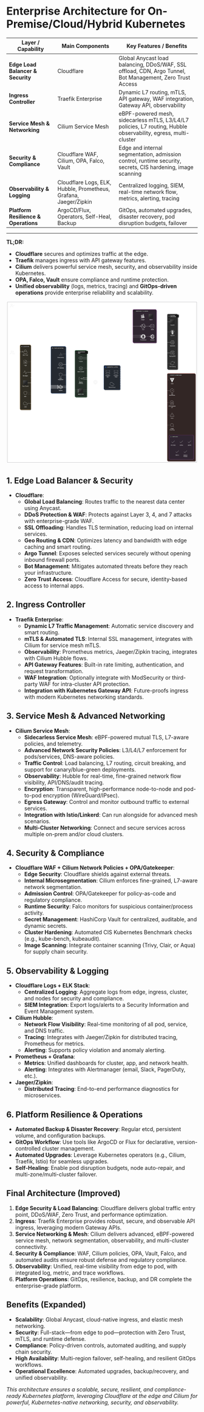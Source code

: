 # Enterprise Architecture for On-Premise/Cloud/Hybrid Kubernetes

| Layer / Capability            | Main Components                    | Key Features / Benefits                                                                                                     |
|------------------------------|------------------------------------|------------------------------------------------------------------------------------------------------------------------------|
| **Edge Load Balancer & Security**    | Cloudflare                         | Global Anycast load balancing, DDoS/WAF, SSL offload, CDN, Argo Tunnel, Bot Management, Zero Trust Access            |
| **Ingress Controller**               | Traefik Enterprise                 | Dynamic L7 routing, mTLS, API gateway, WAF integration, Gateway API, observability                                   |
| **Service Mesh & Networking**        | Cilium Service Mesh                | eBPF-powered mesh, sidecarless mTLS, L3/L4/L7 policies, L7 routing, Hubble observability, egress, multi-cluster      |
| **Security & Compliance**            | Cloudflare WAF, Cilium, OPA, Falco, Vault | Edge and internal segmentation, admission control, runtime security, secrets, CIS hardening, image scanning   |
| **Observability & Logging**          | Cloudflare Logs, ELK, Hubble, Prometheus, Grafana, Jaeger/Zipkin | Centralized logging, SIEM, real-time network flow, metrics, alerting, tracing          |
| **Platform Resilience & Operations** | ArgoCD/Flux, Operators, Self-Heal, Backup | GitOps, automated upgrades, disaster recovery, pod disruption budgets, failover                               |

---

**TL;DR:**  
- **Cloudflare** secures and optimizes traffic at the edge.
- **Traefik** manages ingress with API gateway features.
- **Cilium** delivers powerful service mesh, security, and observability inside Kubernetes.
- **OPA, Falco, Vault** ensure compliance and runtime protection.
- **Unified observability** (logs, metrics, tracing) and **GitOps-driven operations** provide enterprise reliability and scalability.

![Diagram](img/diagram.png)

## 1. Edge Load Balancer & Security
- **Cloudflare**:
  - **Global Load Balancing**: Routes traffic to the nearest data center using Anycast.
  - **DDoS Protection & WAF**: Protects against Layer 3, 4, and 7 attacks with enterprise-grade WAF.
  - **SSL Offloading**: Handles TLS termination, reducing load on internal services.
  - **Geo Routing & CDN**: Optimizes latency and bandwidth with edge caching and smart routing.
  - **Argo Tunnel**: Exposes selected services securely without opening inbound firewall ports.
  - **Bot Management**: Mitigates automated threats before they reach your infrastructure.
  - **Zero Trust Access**: Cloudflare Access for secure, identity-based access to internal apps.

## 2. Ingress Controller
- **Traefik Enterprise**:
  - **Dynamic L7 Traffic Management**: Automatic service discovery and smart routing.
  - **mTLS & Automated TLS**: Internal SSL management, integrates with Cilium for service mesh mTLS.
  - **Observability**: Prometheus metrics, Jaeger/Zipkin tracing, integrates with Cilium Hubble flows.
  - **API Gateway Features**: Built-in rate limiting, authentication, and request transformation.
  - **WAF Integration**: Optionally integrate with ModSecurity or third-party WAF for intra-cluster API protection.
  - **Integration with Kubernetes Gateway API**: Future-proofs ingress with modern Kubernetes networking standards.

## 3. Service Mesh & Advanced Networking
- **Cilium Service Mesh**:
  - **Sidecarless Service Mesh**: eBPF-powered mutual TLS, L7-aware policies, and telemetry.
  - **Advanced Network Security Policies**: L3/L4/L7 enforcement for pods/services, DNS-aware policies.
  - **Traffic Control**: Load balancing, L7 routing, circuit breaking, and support for canary/blue-green deployments.
  - **Observability**: Hubble for real-time, fine-grained network flow visibility, API/DNS/audit tracing.
  - **Encryption**: Transparent, high-performance node-to-node and pod-to-pod encryption (WireGuard/IPsec).
  - **Egress Gateway**: Control and monitor outbound traffic to external services.
  - **Integration with Istio/Linkerd**: Can run alongside for advanced mesh scenarios.
  - **Multi-Cluster Networking**: Connect and secure services across multiple on-prem and/or cloud clusters.

## 4. Security & Compliance
- **Cloudflare WAF + Cilium Network Policies + OPA/Gatekeeper**:
  - **Edge Security**: Cloudflare shields against external threats.
  - **Internal Microsegmentation**: Cilium enforces fine-grained, L7-aware network segmentation.
  - **Admission Control**: OPA/Gatekeeper for policy-as-code and regulatory compliance.
  - **Runtime Security**: Falco monitors for suspicious container/process activity.
  - **Secret Management**: HashiCorp Vault for centralized, auditable, and dynamic secrets.
  - **Cluster Hardening**: Automated CIS Kubernetes Benchmark checks (e.g., kube-bench, kubeaudit).
  - **Image Scanning**: Integrate container scanning (Trivy, Clair, or Aqua) for supply chain security.

## 5. Observability & Logging
- **Cloudflare Logs + ELK Stack**:
  - **Centralized Logging**: Aggregate logs from edge, ingress, cluster, and nodes for security and compliance.
  - **SIEM Integration**: Export logs/alerts to a Security Information and Event Management system.
- **Cilium Hubble**:
  - **Network Flow Visibility**: Real-time monitoring of all pod, service, and DNS traffic.
  - **Tracing**: Integrates with Jaeger/Zipkin for distributed tracing, Prometheus for metrics.
  - **Alerting**: Supports policy violation and anomaly alerting.
- **Prometheus + Grafana**:
  - **Metrics**: Unified dashboards for cluster, app, and network health.
  - **Alerting**: Integrates with Alertmanager (email, Slack, PagerDuty, etc.).
- **Jaeger/Zipkin**:
  - **Distributed Tracing**: End-to-end performance diagnostics for microservices.

## 6. Platform Resilience & Operations
- **Automated Backup & Disaster Recovery**: Regular etcd, persistent volume, and configuration backups.
- **GitOps Workflow**: Use tools like ArgoCD or Flux for declarative, version-controlled cluster management.
- **Automated Upgrades**: Leverage Kubernetes operators (e.g., Cilium, Traefik, Istio) for seamless upgrades.
- **Self-Healing**: Enable pod disruption budgets, node auto-repair, and multi-zone/multi-cluster failover.

## Final Architecture (Improved)
1. **Edge Security & Load Balancing**: Cloudflare delivers global traffic entry point, DDoS/WAF, Zero Trust, and performance optimization.
2. **Ingress**: Traefik Enterprise provides robust, secure, and observable API ingress, leveraging modern Gateway APIs.
3. **Service Networking & Mesh**: Cilium delivers advanced, eBPF-powered service mesh, network segmentation, observability, and multi-cluster connectivity.
4. **Security & Compliance**: WAF, Cilium policies, OPA, Vault, Falco, and automated audits ensure robust defense and regulatory compliance.
5. **Observability**: Unified, real-time visibility from edge to pod, with integrated log, metric, and trace workflows.
6. **Platform Operations**: GitOps, resilience, backup, and DR complete the enterprise-grade platform.

## Benefits (Expanded)
- **Scalability**: Global Anycast, cloud-native ingress, and elastic mesh networking.
- **Security**: Full-stack—from edge to pod—protection with Zero Trust, mTLS, and runtime defense.
- **Compliance**: Policy-driven controls, automated auditing, and supply chain security.
- **High Availability**: Multi-region failover, self-healing, and resilient GitOps workflows.
- **Operational Excellence**: Automated upgrades, backup/recovery, and unified observability.

_This architecture ensures a scalable, secure, resilient, and compliance-ready Kubernetes platform, leveraging Cloudflare at the edge and Cilium for powerful, Kubernetes-native networking, security, and observability._
